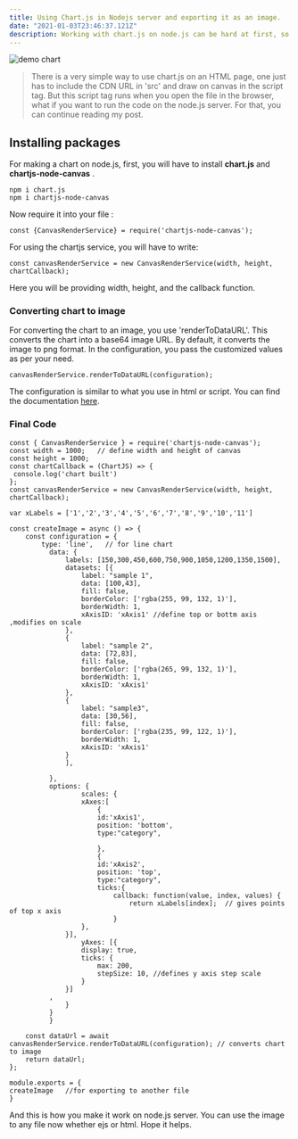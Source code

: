 ```yaml
---
title: Using Chart.js in Nodejs server and exporting it as an image.
date: "2021-01-03T23:46:37.121Z"
description: Working with chart.js on node.js can be hard at first, so here you go with a solution.
---
```


![demo chart](https://mir-s3-cdn-cf.behance.net/project_modules/disp/82cc7320218015.562e7a26b12a9.jpg)

> There is a very simple way to use chart.js on an HTML page, one just has to include the CDN URL in 'src' and draw on canvas in the script tag. But this script tag runs when you open the file in the browser, what if you want to run the code on the node.js server. For that, you can continue reading my post.

## Installing packages

For making a chart on node.js, first, you will have to install **chart.js** and **chartjs-node-canvas** .

```
npm i chart.js
npm i chartjs-node-canvas
```

Now require it into your file :

```
const {CanvasRenderService} = require('chartjs-node-canvas');
```

For using the chartjs service, you will have to write:

```
const canvasRenderService = new CanvasRenderService(width, height, chartCallback);
```

Here you will be providing width, height, and the callback function.

### Converting chart to image

For converting the chart to an image, you use 'renderToDataURL'. This converts the chart into a base64 image URL. By default, it converts the image to png format. In the configuration, you pass the customized values as per your need.

```
canvasRenderService.renderToDataURL(configuration);
```

The configuration is similar to what you use in html or script. You can find the documentation [here](https://www.chartjs.org/docs/latest/).

### Final Code

```
const { CanvasRenderService } = require('chartjs-node-canvas');
const width = 1000;   // define width and height of canvas
const height = 1000;
const chartCallback = (ChartJS) => {
 console.log('chart built')
};
const canvasRenderService = new CanvasRenderService(width, height, chartCallback);

var xLabels = ['1','2','3','4','5','6','7','8','9','10','11']

const createImage = async () => {
    const configuration = {
        type: 'line',   // for line chart
          data: {
              labels: [150,300,450,600,750,900,1050,1200,1350,1500],
              datasets: [{
                  label: "sample 1",
                  data: [100,43],
                  fill: false,
                  borderColor: ['rgba(255, 99, 132, 1)'],
                  borderWidth: 1,
                  xAxisID: 'xAxis1' //define top or bottm axis ,modifies on scale
              },
              {
                  label: "sample 2",
                  data: [72,83],
                  fill: false,
                  borderColor: ['rgba(265, 99, 132, 1)'],
                  borderWidth: 1,
                  xAxisID: 'xAxis1'
              },
              {
                  label: "sample3",
                  data: [30,56],
                  fill: false,
                  borderColor: ['rgba(235, 99, 122, 1)'],
                  borderWidth: 1,
                  xAxisID: 'xAxis1'
              }
              ],

          },
          options: {
                  scales: {
                  xAxes:[
                      {
                      id:'xAxis1',
                      position: 'bottom',
                      type:"category",

                      },
                      {
                      id:'xAxis2',
                      position: 'top',
                      type:"category",
                      ticks:{
                          callback: function(value, index, values) {
                              return xLabels[index];  // gives points of top x axis
                          }
                  },
              }],
                  yAxes: [{
                  display: true,
                  ticks: {
                      max: 200,
                      stepSize: 10, //defines y axis step scale
                  }
              }]
          ,
              }
          }
          }

    const dataUrl = await canvasRenderService.renderToDataURL(configuration); // converts chart to image
    return dataUrl;
};

module.exports = {
createImage   //for exporting to another file
}
```

And this is how you make it work on node.js server. You can use the image to any file now whether ejs or html. Hope it helps.
